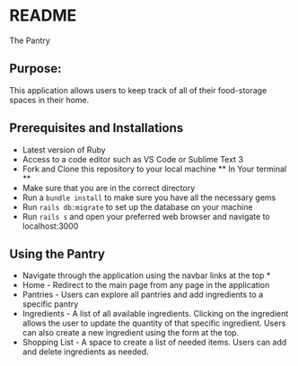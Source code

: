 # README

The Pantry

## Purpose:
This application allows users to keep track of all of their food-storage spaces in their home.

## Prerequisites and Installations
* Latest version of Ruby
* Access to a code editor such as VS Code or Sublime Text 3
* Fork and Clone this repository to your local machine
** In Your terminal **
* Make sure that you are in the correct directory
* Run a ``bundle install`` to make sure you have all the necessary gems
* Run ``rails db:migrate`` to set up the database on your machine
* Run ``rails s`` and open your preferred web browser and navigate to localhost:3000

## Using the Pantry
* Navigate through the application using the navbar links at the top *
* Home - Redirect to the main page from any page in the application
* Pantries - Users can explore all pantries and add ingredients to a specific pantry
* Ingredients - A list of all available ingredients. Clicking on the ingredient allows the user to update the quantity of that specific ingredient. Users can also create a new ingredient using the form at the top.
* Shopping List - A space to create a list of needed items. Users can add and delete ingredients as needed.



